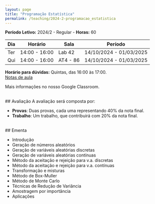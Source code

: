 ```yaml
---
layout: page
title: "Programação Estatística"
permalink: /teaching/2024-2-programacao_estatistica
---
```


**Período Letivo:** 2024/2 - Regular - **Horas:** 60

| Dia  | Horário       | Sala     | Período                 |
| ---- | ------------- | -------- | ----------------------- |
| Ter  | 14:00 - 16:00 | Lab 42   | 14/10/2024 - 01/03/2025 |
| Qui  | 14:00 - 16:00 | AT4 - 86 | 14/10/2024 - 01/03/2025 |

**Horário para dúvidas:** Quintas, das 16:00 às 17:00.  
[Notas de aula](https://thiagorr162.github.io/prog-estat/)

Mais informações no nosso Google Classroom.


<br>
## Avaliação
A avaliação será composta por:

- **Provas**: Duas provas, cada uma representando 40% da nota final.
- **Trabalho**: Um trabalho, que contribuirá com 20% da nota final.

<br>
## Ementa

- Introdução
- Geração de números aleatórios
- Geração de variáveis aleatórias discretas
- Geração de variáveis aleatórias contínuas
- Método da aceitação e rejeição para v.a. discretas
- Método da aceitação e rejeição para v.a. contínuas
- Transformação e misturas
- Método de Box-Muller
- Método de Monte Carlo
- Técnicas de Redução de Variância
- Amostragem por importância
- Aplicações
